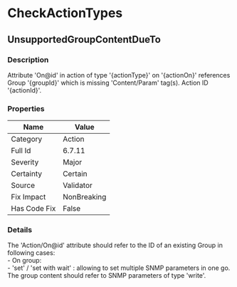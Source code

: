 ﻿---  
uid: Validator_6_7_11  
---

# CheckActionTypes

## UnsupportedGroupContentDueTo

### Description

Attribute 'On@id' in action of type '{actionType}' on '{actionOn}' references Group '{groupId}' which is missing 'Content\/Param' tag(s). Action ID '{actionId}'.

### Properties

| Name         | Value       |
| ------------ | ----------- |
| Category     | Action      |
| Full Id      | 6.7.11      |
| Severity     | Major       |
| Certainty    | Certain     |
| Source       | Validator   |
| Fix Impact   | NonBreaking |
| Has Code Fix | False       |

### Details

The 'Action\/On@id' attribute should refer to the ID of an existing Group in following cases:  
\- On group:  
    \- 'set' \/ 'set with wait' : allowing to set multiple SNMP parameters in one go. The group content should refer to SNMP parameters of type 'write'.
